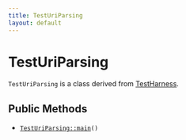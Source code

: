 ```yaml
---
title: TestUriParsing
layout: default
---
```


# TestUriParsing

<code>TestUriParsing</code> is a class derived from <a href="TestHarness">TestHarness</a>.

## Public Methods

* <code><a href="TestUriParsing%3A%3Amain">TestUriParsing::main</a>()</code>

